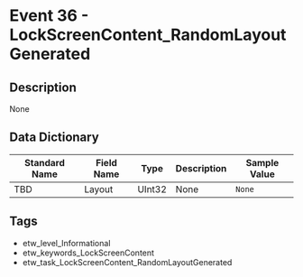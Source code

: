 # Event 36 - LockScreenContent_RandomLayoutGenerated

## Description
None

## Data Dictionary
|Standard Name|Field Name|Type|Description|Sample Value|
|---|---|---|---|---|
|TBD|Layout|UInt32|None|`None`|

## Tags
* etw_level_Informational
* etw_keywords_LockScreenContent
* etw_task_LockScreenContent_RandomLayoutGenerated